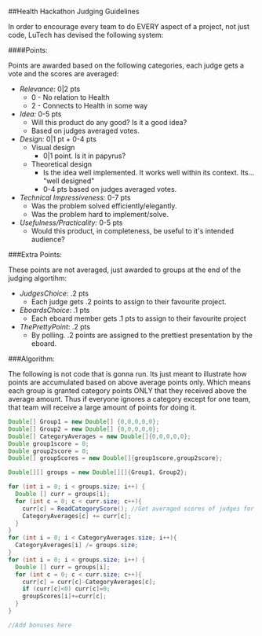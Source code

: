 ##Health Hackathon Judging Guidelines

In order to encourage every team to do EVERY aspect of a project, not just code, LuTech has devised the following system:

####Points:

Points are awarded based on the following categories, each judge gets a vote and the scores are averaged:

* _Relevance:_ 0|2 pts
	* 0 - No relation to Health
	* 2 - Connects to Health in some way
* _Idea:_ 0-5 pts
	* Will this product do any good?  Is it a good idea?
	* Based on judges averaged votes.
* _Design:_ 0|1 pt + 0-4 pts
	* Visual design
		* 0|1 point. Is it in papyrus?
	* Theoretical design
		* Is the idea well implemented. It works well within its context. Its... "well designed"
		* 0-4 pts based on judges averaged votes.
* _Technical Impressiveness:_ 0-7 pts
	* Was the problem solved efficiently/elegantly.
	* Was the problem hard to implement/solve.
* _Usefulness/Practicality:_ 0-5 pts
	* Would this product, in completeness, be useful to it's intended audience?

###Extra Points:

These points are not averaged, just awarded to groups at the end of the judging algortihm:

* _JudgesChoice_: .2 pts
  * Each judge gets .2 points to assign to their favourite project.
* _EboardsChoice_: .1 pts
  * Each eboard member gets .1 pts to assign to their favourite project
* _ThePrettyPoint_: .2 pts
  * By polling. .2 points are assigned to the prettiest presentation by the eboard.

###Algorithm:

The following is not code that is gonna run. Its just meant to illustrate how points are accumulated based on above average points only. Which means each group is granted category points ONLY that they received above the average amount. Thus if everyone ignores a category except for one team, that team will receive a large amount of points for doing it.

```java
Double[] Group1 = new Double[] {0,0,0,0,0};
Double[] Group2 = new Double[] {0,0,0,0,0};
Double[] CategoryAverages = new Double[]{0,0,0,0,0};
Double group1score = 0;
Double group2score = 0;
Double[] groupScores = new Double[]{group1score,group2score};

Double[][] groups = new Double[][]{Group1, Group2};

for (int i = 0; i < groups.size; i++) {
  Double [] curr = groups[i];
  for (int c = 0; c < curr.size; c++){
    curr[c] = ReadCategoryScore(); //Get averaged scores of judges for the group for the category
    CategoryAverages[c] += curr[c];
  }
}
for (int i = 0; i < CategoryAverages.size; i++){
  CategoryAverages[i] /= groups.size;
}
for (int i = 0; i < groups.size; i++) {
  Double [] curr = groups[i];
  for (int c = 0; c < curr.size; c++){
    curr[c] = curr[c]-CategoryAverages[c];
    if (curr[c]<0) curr[c]=0;
    groupScores[i]+=curr[c];
  }
}

//Add bonuses here
```
